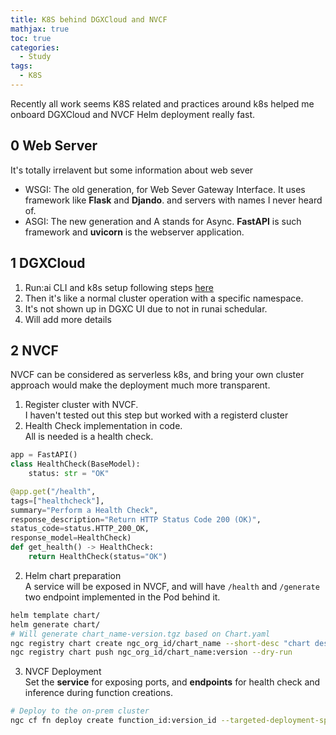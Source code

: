 ```yaml
---
title: K8S behind DGXCloud and NVCF
mathjax: true
toc: true
categories:
  - Study
tags:
  - K8S
---
```


Recently all work seems K8S related and practices around k8s helped me onboard DGXCloud and NVCF Helm deployment really fast. 
## 0 Web Server
It's totally irrelavent but some information about web sever
- WSGI: The old generation, for Web Sever Gateway Interface. It uses framework like **Flask** and **Djando**. and servers with names I never heard of.
- ASGI: The new generation and A stands for Async. **FastAPI** is such framework and **uvicorn** is the webserver application. 
  
## 1 DGXCloud
1. Run:ai CLI and k8s setup following steps [here](https://docs.nvidia.com/dgx-cloud/run-ai/latest/advanced.html#setting-up-your-kubernetes-configuration-file)
2. Then it's like a normal cluster operation with a specific namespace. 
3. It's not shown up in DGXC UI due to not in runai schedular. 
4. Will add more details 

## 2 NVCF
NVCF can be considered as serverless k8s, and bring your own cluster approach would make the deployment much more transparent.
1. Register cluster with NVCF.  
I haven't tested out this step but worked with a registerd cluster
2. Health Check implementation in code.   
All is needed is a health check.  
```py
app = FastAPI()
class HealthCheck(BaseModel):
    status: str = "OK"

@app.get("/health", 
tags=["healthcheck"],
summary="Perform a Health Check",
response_description="Return HTTP Status Code 200 (OK)",
status_code=status.HTTP_200_OK,
response_model=HealthCheck)
def get_health() -> HealthCheck:
    return HealthCheck(status="OK")
```
2. Helm chart preparation  
A service will be exposed in NVCF, and will have `/health` and `/generate` two endpoint implemented in the Pod behind it. 
```sh
helm template chart/
helm generate chart/
# Will generate chart_name-version.tgz based on Chart.yaml
ngc registry chart create ngc_org_id/chart_name --short-desc "chart des"
ngc registry chart push ngc_org_id/chart_name:version --dry-run
```
3. NVCF Deployment  
Set the **service** for exposing ports, and **endpoints** for health check and inference during function creations.
```sh
# Deploy to the on-prem cluster
ngc cf fn deploy create function_id:version_id --targeted-deployment-specification "A100:ON-PREM.GPU.A100_8x:1:1:1:machinename-a100x8"
```